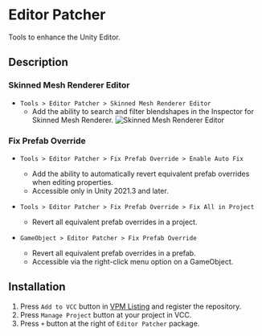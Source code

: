 # Editor Patcher
Tools to enhance the Unity Editor.

## Description

### Skinned Mesh Renderer Editor
- `Tools > Editor Patcher > Skinned Mesh Renderer Editor`
  - Add the ability to search and filter blendshapes in the Inspector for Skinned Mesh Renderer.
  ![Skinned Mesh Renderer Editor](https://github.com/user-attachments/assets/d39d6d9d-d5d4-46e6-a4b2-0e162e8c8eeb)

### Fix Prefab Override
- `Tools > Editor Patcher > Fix Prefab Override > Enable Auto Fix`
  - Add the ability to automatically revert equivalent prefab overrides when editing properties. 
  - Accessible only in Unity 2021.3 and later.

- `Tools > Editor Patcher > Fix Prefab Override > Fix All in Project`
  - Revert all equivalent prefab overrides in a project.

- `GameObject > Editor Patcher > Fix Prefab Override`
  - Revert all equivalent prefab overrides in a prefab.
  - Accessible via the right-click menu option on a GameObject.

## Installation
1. Press `Add to VCC` button in [VPM Listing](https://vpm.nekobako.net) and register the repository.
2. Press `Manage Project` button at your project in VCC.
4. Press `+` button at the right of `Editor Patcher` package.
